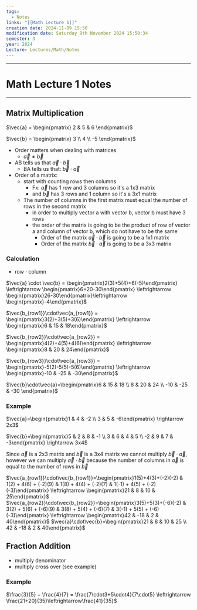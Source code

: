 ```yaml
---
tags:
  - Notes
links: "[[Math Lecture 1]]"
creation date: 2024-11-09 15:50
modification date: Saturday 9th November 2024 15:50:34
semester: 3
year: 2024
Lecture: Lectures/Math/Notes
---
```



---
# Math Lecture 1 Notes

---



## Matrix Multiplication

$\vec{a} = \begin{pmatrix} 2 & 5 & 6 \end{pmatrix}$ 

$\vec{b} = \begin{pmatrix} 3 \\ 4 \\ -5 \end{pmatrix}$

- Order matters when dealing with matrices 
	- $\vec{a} \neq \vec{b}$
- AB tells us that $\vec{a} \cdot \vec{b}$ 
	- BA tells us that: $\vec{b} \cdot \vec{a}$
- Order of a matrix:
	- start with counting rows then columns
		- Fx: $\vec{a}$ has 1 row and 3 columns so it's a 1x3  matrix
		- and $\vec{b}$ has 3 rows and 1 column so it's a 3x1 matrix
	- The number of columns in the first matrix must equal the number of rows in the second matrix
		-  in order to multiply vector a with vector b, vector b must have 3 rows
		- the order of the matrix is going to be the product of row of vector a and column of vector b, which do not have to be the same
			- Order of the matrix $\vec{a} \cdot \vec{b}$ is going to be a 1x1 matrix
			- Order of the matrix $\vec{b} \cdot \vec{a}$ is going to be a 3x3 matrix


### Calculation

- row $\cdot$ column


$\vec{a} \cdot \vec{b} = \begin{pmatrix}2(3)+5(4)+6(-5)\end{pmatrix} \leftrightarrow \begin{pmatrix}6+20-30\end{pmatrix} \leftrightarrow \begin{pmatrix}26-30\end{pmatrix}\leftrightarrow \begin{pmatrix}-4\end{pmatrix}$

$\vec{b_{row1}}\cdot\vec{a_{row1}} = \begin{pmatrix}3(2)+3(5)+3(6)\end{pmatrix} \leftrightarrow \begin{pmatrix}6 & 15 & 18\end{pmatrix}$

$\vec{b_{row2}}\cdot\vec{a_{row2}} = \begin{pmatrix}4(2)+4(5)+4(6)\end{pmatrix} \leftrightarrow \begin{pmatrix}8 & 20 & 24\end{pmatrix}$

$\vec{b_{row3}}\cdot\vec{a_{row3}} = \begin{pmatrix}-5(2)-5(5)-5(6)\end{pmatrix} \leftrightarrow \begin{pmatrix}-10 & -25 & -30\end{pmatrix}$

$\vec{b}\cdot\vec{a}=\begin{pmatrix}6 & 15 & 18 \\ 8 & 20 & 24 \\ -10 & -25 & -30 \end{pmatrix}$



### Example

$\vec{a}=\begin{pmatrix}1 & 4 & -2 \\ 3 & 5 & -6\end{pmatrix} \rightarrow 2x3$


$\vec{b}=\begin{pmatrix}5 & 2 & 8 & -1 \\ 3 & 6 & 4 & 5 \\ -2 & 9 & 7 & -3\end{pmatrix} \rightarrow 3x4$


Since $\vec{a}$ is a 2x3 matrix and  $\vec{b}$ is a  3x4 matrix we cannot  multiply $\vec{b}\cdot\vec{a}$, however we can multiply $\vec{a} \cdot \vec{b}$ because the number of columns in $\vec{a}$ is equal to the number of rows in $\vec{b}$

$\vec{a_{row1}}\cdot\vec{b_{row1}}=\begin{pmatrix}1(5)+4(3)+(-2)(-2) & 1(2) + 4(6) + (-2)(9) & 1(8) + 4(4) + (-2)(7) & 1(-1) + 4(5) + (-2)(-3)\end{pmatrix} \leftrightarrow \begin{pmatrix}21 & 8 & 10 & 25\end{pmatrix}$
$\vec{a_{row2}}\cdot\vec{b_{row2}}=\begin{pmatrix}3(5)+5(3)+(-6)(-2) & 3(2) + 5(6) + (-6)(9) & 3(8) + 5(4) + (-6)(7) & 3(-1) + 5(5) + (-6)(-3)\end{pmatrix} \leftrightarrow \begin{pmatrix}42 & -18 & 2 & 40\end{pmatrix}$
$\vec{a}\cdot\vec{b}=\begin{pmatrix}21 & 8 & 10 & 25 \\ 42 & -18 &  2 & 40\end{pmatrix}$


## Fraction Addition

- multiply denominator
- multiply cross over (see example)
### Example

$\frac{3}{5} + \frac{4}{7} = \frac{7\cdot3+5\cdot4}{7\cdot5} \leftrightarrow \frac{21+20}{35}\leftrightarrow\frac{41}{35}$

